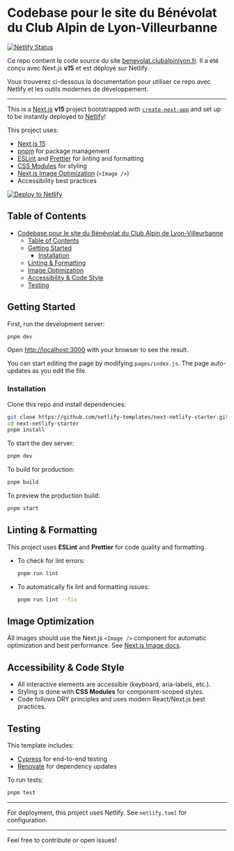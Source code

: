 # Codebase pour le site du Bénévolat du Club Alpin de Lyon-Villeurbanne

[![Netlify Status](https://api.netlify.com/api/v1/badges/46648482-644c-4c80-bafb-872057e51b6b/deploy-status)](https://app.netlify.com/sites/fluffy-dolphin-aec0fe/overview)

Ce repo contient le code source du site [benevolat.clubalpinlyon.fr](https://benevolat.clubalpinlyon.fr/).
Il a été conçu avec Next.js **v15** et est déployé sur Netlify.

Vous trouverez ci-dessous la documentation pour utiliser ce repo avec Netlify et les outils modernes de développement.

---

This is a [Next.js](https://nextjs.org/) **v15** project bootstrapped with [`create-next-app`](https://github.com/vercel/next.js/tree/canary/packages/create-next-app) and set up to be instantly deployed to [Netlify](https://netlify.com)!

This project uses:

- [Next.js 15](https://nextjs.org/blog/next-15)
- [pnpm](https://pnpm.io/) for package management
- [ESLint](https://eslint.org/) and [Prettier](https://prettier.io/) for linting and formatting
- [CSS Modules](https://github.com/css-modules/css-modules) for styling
- [Next.js Image Optimization](https://nextjs.org/docs/pages/api-reference/components/image) (`<Image />`)
- Accessibility best practices

[![Deploy to Netlify](https://www.netlify.com/img/deploy/button.svg)](https://app.netlify.com/start/deploy?repository=https://github.com/netlify-templates/next-netlify-starter&utm_source=github&utm_medium=nextstarter-cs&utm_campaign=devex-cs)

## Table of Contents

- [Codebase pour le site du Bénévolat du Club Alpin de Lyon-Villeurbanne](#codebase-pour-le-site-du-bénévolat-du-club-alpin-de-lyon-villeurbanne)
  - [Table of Contents](#table-of-contents)
  - [Getting Started](#getting-started)
    - [Installation](#installation)
  - [Linting \& Formatting](#linting--formatting)
  - [Image Optimization](#image-optimization)
  - [Accessibility \& Code Style](#accessibility--code-style)
  - [Testing](#testing)

## Getting Started

First, run the development server:

```bash
pnpm dev
```

Open [http://localhost:3000](http://localhost:3000) with your browser to see the result.

You can start editing the page by modifying `pages/index.js`. The page auto-updates as you edit the file.

### Installation

Clone this repo and install dependencies:

```bash
git clone https://github.com/netlify-templates/next-netlify-starter.git
cd next-netlify-starter
pnpm install
```

To start the dev server:

```bash
pnpm dev
```

To build for production:

```bash
pnpm build
```

To preview the production build:

```bash
pnpm start
```

## Linting & Formatting

This project uses **ESLint** and **Prettier** for code quality and formatting.

- To check for lint errors:
  ```bash
  pnpm run lint
  ```
- To automatically fix lint and formatting issues:
  ```bash
  pnpm run lint --fix
  ```

## Image Optimization

All images should use the Next.js `<Image />` component for automatic optimization and best performance. See [Next.js Image docs](https://nextjs.org/docs/pages/api-reference/components/image).

## Accessibility & Code Style

- All interactive elements are accessible (keyboard, aria-labels, etc.).
- Styling is done with **CSS Modules** for component-scoped styles.
- Code follows DRY principles and uses modern React/Next.js best practices.

## Testing

This template includes:

- [Cypress](https://www.cypress.io/) for end-to-end testing
- [Renovate](https://www.mend.io/free-developer-tools/renovate/) for dependency updates

To run tests:

```bash
pnpm test
```

---

For deployment, this project uses Netlify. See `netlify.toml` for configuration.

---

Feel free to contribute or open issues!
